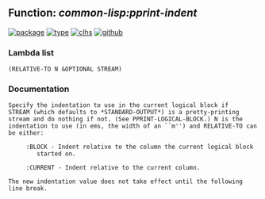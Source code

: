 ## Function: ***common-lisp:pprint-indent***
[![package](https://img.shields.io/badge/Package-COMMON--LISP-5f9ea0.svg?style=social&colorA=999999)](../) [![type](https://img.shields.io/badge/Type-Function-5f9ea0.svg?style=social&colorA=999999)](../#function) [![clhs](https://img.shields.io/badge/CLHS-PPRINT--INDENT-5f9ea0.svg?style=social&colorA=999999)](http://www.lispworks.com/documentation/HyperSpec/Body/f_ppr_in.htm) [![github](https://img.shields.io/badge/GitHub-View_the_source-5f9ea0.svg?style=social&colorA=999999&logo=github)](https://github.com/sbcl/sbcl/blob/master/src/code/pprint.lisp/) 
### Lambda list
```
(RELATIVE-TO N &OPTIONAL STREAM)
```
### Documentation
```
Specify the indentation to use in the current logical block if
STREAM (which defaults to *STANDARD-OUTPUT*) is a pretty-printing
stream and do nothing if not. (See PPRINT-LOGICAL-BLOCK.) N is the
indentation to use (in ems, the width of an ``m'') and RELATIVE-TO can
be either:

     :BLOCK - Indent relative to the column the current logical block
        started on.

     :CURRENT - Indent relative to the current column.

The new indentation value does not take effect until the following
line break.
```
